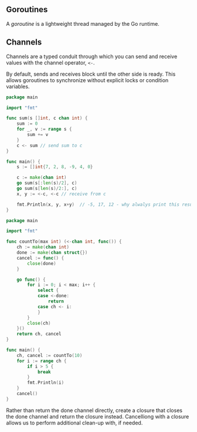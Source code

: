 
## Goroutines

A _goroutine_ is a lightweight thread managed by the Go runtime.

## Channels

Channels are a typed conduit through which you can send and receive values with the channel operator, `<-`.

By default, sends and receives block until the other side is ready. This allows goroutines to synchronize without explicit locks or condition variables.

```go
package main

import "fmt"

func sum(s []int, c chan int) {
	sum := 0
	for _, v := range s {
		sum += v
	}
	c <- sum // send sum to c
}

func main() {
	s := []int{7, 2, 8, -9, 4, 0}

	c := make(chan int)
	go sum(s[:len(s)/2], c)
	go sum(s[len(s)/2:], c)
	x, y := <-c, <-c // receive from c

	fmt.Println(x, y, x+y)  // -5, 17, 12 - why alwalys print this result? I thought (17, -5, 12) is possible.
}

```




```go
package main

import "fmt"

func countTo(max int) (<-chan int, func()) {
	ch := make(chan int)
	done := make(chan struct{})
	cancel := func() {
		close(done)
	}

	go func() {
		for i := 0; i < max; i++ {
			select {
			case <-done:
				return
			case ch <- i:
			}
		}
		close(ch)
	}()
	return ch, cancel
}

func main() {
	ch, cancel := countTo(10)
	for i := range ch {
		if i > 5 {
			break
		}
		fmt.Println(i)
	}
	cancel() 
}

```

Rather than return the done channel directly, create a closure that closes the done channel and return the closure instead. Cancelliong with a closure allows us to perform additional clean-up with, if needed.